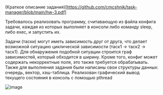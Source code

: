 (Краткое описание задания)[https://github.com/cmcshnik/task-manager/blob/main/hw-3.pdf]

Требовалось реализовать программу, считавающую из файла конфига задачи, каждая из которых выполняет в консоли либо команду sleep, либо exec, и запустить их. 

Задачи (таски) могут иметь зависимость друг от друга, что делает возможной ситуацию циклической зависимости (таск1 -> таск2 -> таск1). Для обнаружения подобной ситуации строится граф зависимостей, который обходится в ширину. Кроме того, конфиг может содержать некорректные поля, это также требуется обрабатывать. Также для выполнения задания были написаны свои структуры данных: очередь, вектор, хэш-таблица. Реализован графический вывод текущего состояния в консоль с помощью pthread

![image](https://github.com/user-attachments/assets/0c67c908-4233-4321-a6fe-d5a1d705435c)

